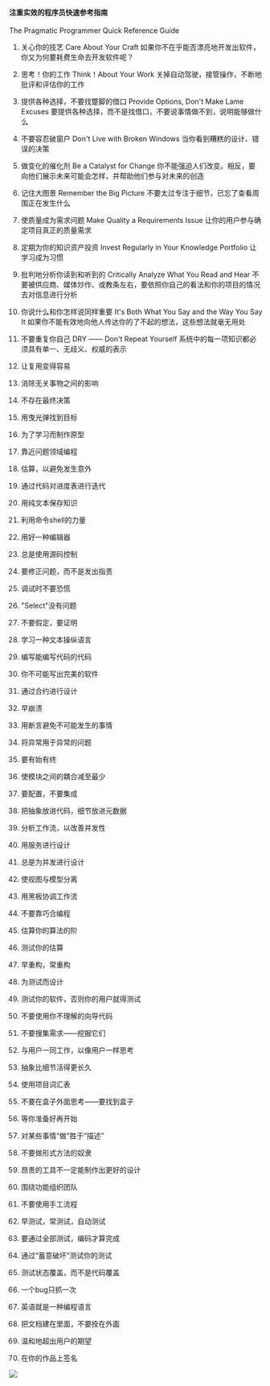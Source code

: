 #### 注重实效的程序员快速参考指南
The Pragmatic Programmer Quick Reference Guide

1. 关心你的技艺
Care About Your Craft
如果你不在乎能否漂亮地开发出软件，你又为何要耗费生命去开发软件呢？

2. 思考！你的工作
Think！About Your Work
关掉自动驾驶，接管操作，不断地批评和评估你的工作

3. 提供各种选择，不要找蹩脚的借口
Provide Options, Don't Make Lame Excuses
要提供各种选择，而不是找借口，不要说事情做不到，说明能够做什么

4. 不要容忍破窗户
Don't Live with Broken Windows
当你看到糟糕的设计、错误的决策

5. 做变化的催化剂
Be a Catalyst for Change
你不能强迫人们改变。相反，要向他们展示未来可能会怎样，并帮助他们参与对未来的创造

6. 记住大图景
Remember the Big Picture
不要太过专注于细节，已忘了查看周围正在发生什么

7. 使质量成为需求问题
Make Quality a Requirements Issue
让你的用户参与确定项目真正的质量需求

8. 定期为你的知识资产投资
Invest Regularly in Your Knowledge Portfolio
让学习成为习惯

9. 批判地分析你读到和听到的
Critically Analyze What You Read and Hear
不要被供应商、媒体炒作、或教条左右，要依照你自己的看法和你的项目的情况去对信息进行分析

10. 你说什么和你怎样说同样重要
It's Both What You Say and the Way You Say It
如果你不能有效地向他人传达你的了不起的想法，这些想法就毫无用处

11. 不要重复你自己
DRY —— Don't Repeat Yourself
系统中的每一项知识都必须具有单一、无歧义、权威的表示

12. 让复用变得容易

13. 消除无关事物之间的影响

14. 不存在最终决策

15. 用曳光弹找到目标

16. 为了学习而制作原型

17. 靠近问题领域编程

18. 估算，以避免发生意外

19. 通过代码对进度表进行迭代

20. 用纯文本保存知识

21. 利用命令shell的力量

22. 用好一种编辑器

23. 总是使用源码控制

24. 要修正问题，而不是发出指责

25. 调试时不要恐慌

26. "Select"没有问题

27. 不要假定，要证明

28. 学习一种文本操纵语言

29. 编写能编写代码的代码

30. 你不可能写出完美的软件

31. 通过合约进行设计

32. 早崩溃

33. 用断言避免不可能发生的事情

34. 将异常用于异常的问题

35. 要有始有终

36. 使模块之间的耦合减至最少

37. 要配置，不要集成

38. 把抽象放进代码，细节放进元数据

39. 分析工作流，以改善并发性

40. 用服务进行设计

41. 总是为并发进行设计

42. 使视图与模型分离

43. 用黑板协调工作流

44. 不要靠巧合编程

45. 估算你的算法的阶

46. 测试你的估算

47. 早重构，常重构

48. 为测试而设计

49. 测试你的软件，否则你的用户就得测试

50. 不要使用你不理解的向导代码

51. 不要搜集需求——挖掘它们

52. 与用户一同工作，以像用户一样思考

53. 抽象比细节活得更长久

54. 使用项目词汇表

55. 不要在盒子外面思考——要找到盒子

56. 等你准备好再开始

57. 对某些事情“做”胜于“描述”

58. 不要做形式方法的奴隶

59. 昂贵的工具不一定能制作出更好的设计

60. 围绕功能组织团队

61. 不要使用手工流程

62. 早测试，常测试，自动测试

63. 要通过全部测试，编码才算完成

64. 通过“蓄意破坏”测试你的测试

65. 测试状态覆盖，而不是代码覆盖

66. 一个bug只抓一次

67. 英语就是一种编程语言

68. 把文档建在里面，不要拴在外面

69. 温和地超出用户的期望

70. 在你的作品上签名


![](https://upload-images.jianshu.io/upload_images/1425939-569321bf2b021d08.png?imageMogr2/auto-orient/strip%7CimageView2/2/w/1240)

